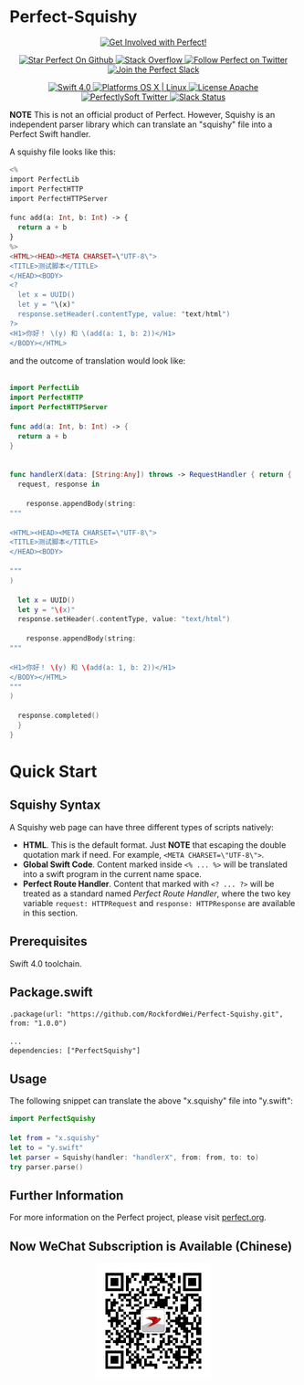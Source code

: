# Perfect-Squishy

<p align="center">
    <a href="http://perfect.org/get-involved.html" target="_blank">
        <img src="http://perfect.org/assets/github/perfect_github_2_0_0.jpg" alt="Get Involved with Perfect!" width="854" />
    </a>
</p>

<p align="center">
    <a href="https://github.com/PerfectlySoft/Perfect" target="_blank">
        <img src="http://www.perfect.org/github/Perfect_GH_button_1_Star.jpg" alt="Star Perfect On Github" />
    </a>  
    <a href="http://stackoverflow.com/questions/tagged/perfect" target="_blank">
        <img src="http://www.perfect.org/github/perfect_gh_button_2_SO.jpg" alt="Stack Overflow" />
    </a>  
    <a href="https://twitter.com/perfectlysoft" target="_blank">
        <img src="http://www.perfect.org/github/Perfect_GH_button_3_twit.jpg" alt="Follow Perfect on Twitter" />
    </a>  
    <a href="http://perfect.ly" target="_blank">
        <img src="http://www.perfect.org/github/Perfect_GH_button_4_slack.jpg" alt="Join the Perfect Slack" />
    </a>
</p>

<p align="center">
    <a href="https://developer.apple.com/swift/" target="_blank">
        <img src="https://img.shields.io/badge/Swift-4.0-orange.svg?style=flat" alt="Swift 4.0">
    </a>
    <a href="https://developer.apple.com/swift/" target="_blank">
        <img src="https://img.shields.io/badge/Platforms-OS%20X%20%7C%20Linux%20-lightgray.svg?style=flat" alt="Platforms OS X | Linux">
    </a>
    <a href="http://perfect.org/licensing.html" target="_blank">
        <img src="https://img.shields.io/badge/License-Apache-lightgrey.svg?style=flat" alt="License Apache">
    </a>
    <a href="http://twitter.com/PerfectlySoft" target="_blank">
        <img src="https://img.shields.io/badge/Twitter-@PerfectlySoft-blue.svg?style=flat" alt="PerfectlySoft Twitter">
    </a>
    <a href="http://perfect.ly" target="_blank">
        <img src="http://perfect.ly/badge.svg" alt="Slack Status">
    </a>
</p>

**NOTE** This is not an official product of Perfect. However, Squishy is an independent parser library which can translate an "squishy" file into a Perfect Swift handler.

A squishy file looks like this:

``` php
<%
import PerfectLib
import PerfectHTTP
import PerfectHTTPServer

func add(a: Int, b: Int) -> {
  return a + b
}
%>
<HTML><HEAD><META CHARSET=\"UTF-8\">
<TITLE>测试脚本</TITLE>
</HEAD><BODY>
<?
  let x = UUID()
  let y = "\(x)"
  response.setHeader(.contentType, value: "text/html")
?>
<H1>你好！ \(y) 和 \(add(a: 1, b: 2))</H1>
</BODY></HTML>
```

and the outcome of translation would look like:

``` swift

import PerfectLib
import PerfectHTTP
import PerfectHTTPServer

func add(a: Int, b: Int) -> {
  return a + b
}


func handlerX(data: [String:Any]) throws -> RequestHandler { return {
  request, response in
  
	response.appendBody(string: 
"""

<HTML><HEAD><META CHARSET=\"UTF-8\">
<TITLE>测试脚本</TITLE>
</HEAD><BODY>

"""
)

  let x = UUID()
  let y = "\(x)"
  response.setHeader(.contentType, value: "text/html")

	response.appendBody(string: 
"""

<H1>你好！ \(y) 和 \(add(a: 1, b: 2))</H1>
</BODY></HTML>
"""
)

  response.completed()
  }
}
```

# Quick Start

## Squishy Syntax

A Squishy web page can have three different types of scripts natively:

- **HTML**. This is the default format. Just **NOTE** that escaping the double quotation mark if need. For example, `<META CHARSET=\"UTF-8\">`.
- **Global Swift Code**. Content marked inside `<% ... %>` will be translated into a swift program in the current name space.
- **Perfect Route Handler**. Content that marked with `<? ... ?>` will be treated as a standard named *Perfect Route Handler*, where the two key variable `request: HTTPRequest` and `response: HTTPResponse` are available in this section.

## Prerequisites

Swift 4.0 toolchain.

## Package.swift

```
.package(url: "https://github.com/RockfordWei/Perfect-Squishy.git", 
from: "1.0.0")

...
dependencies: ["PerfectSquishy"]
```

## Usage

The following snippet can translate the above "x.squishy" file into "y.swift":

``` swift
import PerfectSquishy

let from = "x.squishy"
let to = "y.swift"
let parser = Squishy(handler: "handlerX", from: from, to: to)
try parser.parse()
```

## Further Information
For more information on the Perfect project, please visit [perfect.org](http://perfect.org).


## Now WeChat Subscription is Available (Chinese)
<p align=center><img src="https://raw.githubusercontent.com/PerfectExamples/Perfect-Cloudinary-ImageUploader-Demo/master/qr.png"></p>
